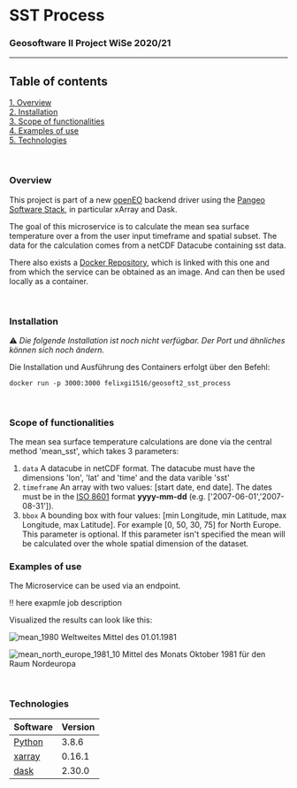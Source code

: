 # SST Process
### Geosoftware II Project WiSe 2020/21 
---

## Table of contents
[1. Overview](#overview)\
[2. Installation](#install)\
[3. Scope of functionalities](#functionalities)\
[4. Examples of use](#use)\
[5. Technologies](#technologies)

\
<a name="overview"><h3>Overview</h3></a>
This project is part of a new [openEO](https://openeo.org/) backend driver using the [Pangeo Software Stack](https://pangeo.io/), in particular xArray and Dask.

The goal of this microservice is to calculate the mean sea surface temperature over a from the user input timeframe and spatial subset. The data for the calculation comes from a netCDF Datacube containing sst data. 

There also exists a [Docker Repository](https://hub.docker.com/repository/docker/felixgi1516/geosoft2_sst_process), which is linked with this one and from which the service can be obtained as an image. And can then be used locally as a container.

\
<a name="install"><h3>Installation</h3></a>
:warning: _Die folgende Installation ist noch nicht verfügbar. Der Port und ähnliches können sich noch ändern._ 

Die Installation und Ausführung des Containers erfolgt über den Befehl:
```
docker run -p 3000:3000 felixgi1516/geosoft2_sst_process
````

\
<a name="functionalities"><h3>Scope of functionalities</h3></a>

The mean sea surface temperature calculations are done via the central method 'mean_sst', which takes 3 parameters:

1. `data` A datacube in netCDF format. The datacube must have the dimensions 'lon', 'lat' and 'time' and the data varible 'sst'
2. `timeframe` An array with two values: [start date, end date]. The dates must be in the [ISO 8601](https://www.iso.org/iso-8601-date-and-time-format.html) format **yyyy-mm-dd** (e.g. ['2007-06-01','2007-08-31']). 
3. `bbox` A bounding box with four values: [min Longitude, min Latitude, max Longitude, max Latitude]. For example [0, 50, 30, 75] for North Europe. This parameter is optional. If this parameter isn't specified the mean will be calculated over the whole spatial dimension of the dataset. 


<a name="use"><h3>Examples of use</h3></a>
The Microservice can be used via an endpoint.

:bangbang: here exapmle job description

Visualized the results can look like this:

![mean_1980](./images/ssst_00.png)
Weltweites Mittel des 01.01.1981

![mean_north_europe_1981_10](./images/sst_01.png)
Mittel des Monats Oktober 1981 für den Raum Nordeuropa

\
<a name="technologies"><h3>Technologies</h3></a>

Software | Version
------ | ------
[Python](https://www.python.org/)   | 3.8.6
[xarray](http://xarray.pydata.org/en/stable/)   | 0.16.1
[dask](https://dask.org/)   | 2.30.0

